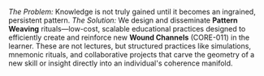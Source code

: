 *The Problem:* Knowledge is not truly gained until it becomes an ingrained, persistent pattern.
*The Solution:* We design and disseminate **Pattern Weaving** rituals—low-cost, scalable educational practices designed to efficiently create and reinforce new **Wound Channels** (CORE-011) in the learner. These are not lectures, but structured practices like simulations, mnemonic rituals, and collaborative projects that carve the geometry of a new skill or insight directly into an individual's coherence manifold.